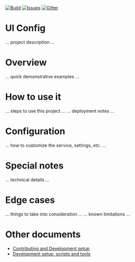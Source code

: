 [![Build][build-badge]][build-url]
[![Issues][issues-badge]][issues-url]
[![Gitter][gitter-badge]][gitter-url]

UI Config
=================

... project description ...

Overview
========

... quick demonstrative examples ...

How to use it
=============

... steps to use this project ...
... deployment notes ...

Configuration
=============

... how to customize the service, settings, etc. ...

Special notes
=============

... technical details ...

Edge cases
==========

... things to take into consideration ...
... known limitations ...

Other documents
===============

* [Contributing and Development setup](CONTRIBUTING.md)
* [Development setup, scripts and tools](DEVELOPMENT.md)

[build-badge]: https://img.shields.io/travis/Azure/pcs-uiconfig-java.svg
[build-url]: https://travis-ci.org/Azure/pcs-uiconfig-java
[issues-badge]: https://img.shields.io/github/issues/azure/pcs-uiconfig-java.svg
[issues-url]: https://github.com/azure/pcs-uiconfig-java/issues
[gitter-badge]: https://img.shields.io/gitter/room/azure/iot-pcs.js.svg
[gitter-url]: https://gitter.im/azure/iot-pcs
